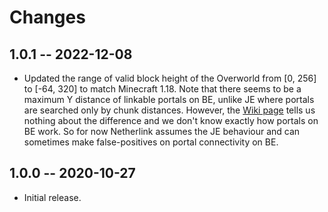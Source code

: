# Changes

## 1.0.1 -- 2022-12-08

* Updated the range of valid block height of the Overworld from [0, 256] to
  [-64, 320] to match Minecraft 1.18. Note that there seems to be a maximum
  Y distance of linkable portals on BE, unlike JE where portals are
  searched only by chunk distances. However, the [Wiki
  page](https://minecraft.fandom.com/wiki/Nether_portal) tells us nothing
  about the difference and we don't know exactly how portals on BE work. So
  for now Netherlink assumes the JE behaviour and can sometimes make
  false-positives on portal connectivity on BE.

## 1.0.0 -- 2020-10-27

* Initial release.
